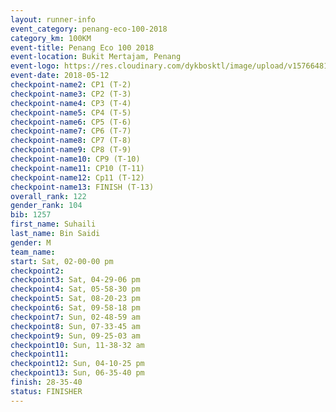 ```yaml
--- 
layout: runner-info 
event_category: penang-eco-100-2018 
category_km: 100KM 
event-title: Penang Eco 100 2018 
event-location: Bukit Mertajam, Penang 
event-logo: https://res.cloudinary.com/dykbosktl/image/upload/v1576648106/Logo/Logo_lovxhg.jpg 
event-date: 2018-05-12 
checkpoint-name2: CP1 (T-2) 
checkpoint-name3: CP2 (T-3) 
checkpoint-name4: CP3 (T-4) 
checkpoint-name5: CP4 (T-5) 
checkpoint-name6: CP5 (T-6) 
checkpoint-name7: CP6 (T-7) 
checkpoint-name8: CP7 (T-8) 
checkpoint-name9: CP8 (T-9) 
checkpoint-name10: CP9 (T-10) 
checkpoint-name11: CP10 (T-11) 
checkpoint-name12: Cp11 (T-12) 
checkpoint-name13: FINISH (T-13) 
overall_rank: 122
gender_rank: 104
bib: 1257
first_name: Suhaili
last_name: Bin Saidi
gender: M
team_name: 
start: Sat, 02-00-00 pm
checkpoint2: 
checkpoint3: Sat, 04-29-06 pm
checkpoint4: Sat, 05-58-30 pm
checkpoint5: Sat, 08-20-23 pm
checkpoint6: Sat, 09-58-18 pm
checkpoint7: Sun, 02-48-59 am
checkpoint8: Sun, 07-33-45 am
checkpoint9: Sun, 09-25-03 am
checkpoint10: Sun, 11-38-32 am
checkpoint11: 
checkpoint12: Sun, 04-10-25 pm
checkpoint13: Sun, 06-35-40 pm
finish: 28-35-40
status: FINISHER
--- 
```

